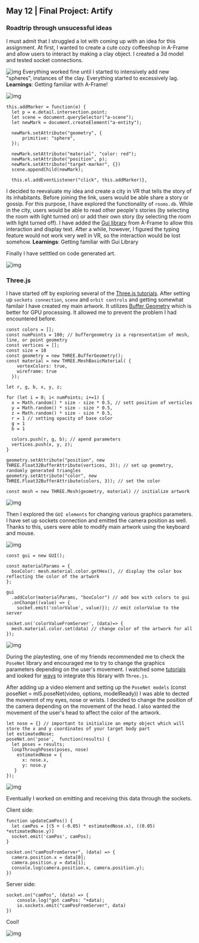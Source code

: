 ## May 12 | Final Project: Artify

### Roadtrip through unsucessful ideas

I must admit that I struggled a lot with coming up with an idea for this assignment. At first, I wanted to create a cute cozy coffeeshop in A-Frame and allow users to interact by making a clay object. I created a 3d model and tested socket connections.

![img](https://github.com/martapienkosz/connectionslab/blob/main/project3/dcmt/coffe.png)
Everything worked fine until I started to intensively add new "spheres", instances of the clay. Everything started to excessively lag. **Learnings**: Getting familiar with A-Frame!

![img](https://github.com/martapienkosz/connectionslab/blob/main/project3/dcmt/clay.png)

```
this.addMarker = function(e) {
  let p = e.detail.intersection.point;
  let scene = document.querySelector("a-scene");
  let newMark = document.createElement("a-entity");

  newMark.setAttribute("geometry", {
      primitive: "sphere",
  });

  newMark.setAttribute("material", "color: red");
  newMark.setAttribute("position", p);
  newMark.setAttribute("target-marker", {})
  scene.appendChild(newMark);
  
  this.el.addEventListener("click", this.addMarker)},
```

I decided to reevaluate my idea and create a city in VR that tells the story of its inhabitants. Before joining the link, users would be able share a story or gossip. For this purpose, I have explored the functionality of `rooms.db`. While in the city, users would be able to read other people's stories (by selecting the room with light turned on) or add their own story (by selecting the room with light turned off). I have added the [Gui library](https://rdub80.github.io/aframe-gui/) from A-Frame to allow this interaction and display text. After a while, however, I figured the typing feature would not work very well in VR, so the interaction would be lost somehow. **Learnings**: Getting familiar with Gui Library

Finally I have setttled on code generated art.

![img](https://github.com/martapienkosz/connectionslab/blob/main/project3/dcmt/aframe.png)


### Three.js

I have started off by exploring several of the [Three.js tutorials](https://www.youtube.com/watch?v=V4piptMZ_C4&t=93s). After setting up `sockets connection`, `scene` and `orbit controls` and getting somewhat familair I have created my main artwork. It utilizes [Buffer Geometry](https://threejs.org/docs/#api/en/core/BufferGeometry) which is better for GPU processing. It allowed me to prevent the problem I had encountered before.

```
const colors = [];
const numPoints = 100; // buffergeometry is a representation of mesh, line, or point geometry
const vertices = [];
const size = 10
const geometry = new THREE.BufferGeometry();
const material = new THREE.MeshBasicMaterial( {
    vertexColors: true,
    wireframe: true
  });

let r, g, b, x, y, z;

for (let i = 0; i< numPoints; i+=1) {
  x = Math.random() * size - size * 0.5, // sett position of verticles
  y = Math.random() * size - size * 0.5,
  z = Math.random() * size - size * 0.5,
  r = 1 // setting opacity of base color
  g = 1
  b = 1

  colors.push(r, g, b); // apend parameters
  vertices.push(x, y, z);
}

geometry.setAttribute("position", new THREE.Float32BufferAttribute(vertices, 3)); // set up geometry, randomly generated triangles
geometry.setAttribute("color", new THREE.Float32BufferAttribute(colors, 3)); // set the color

const mesh = new THREE.Mesh(geometry, material) // initialize artwork
```

![img](https://github.com/martapienkosz/connectionslab/blob/main/project3/dcmt/artwork.png)

Then I explored the `GUI elements` for changing various graphics parameters. I have set up sockets connection and emitted the camera position as well. Thanks to this, users were able to modify main artwork using the keyboard and mouse.

![img](https://github.com/martapienkosz/connectionslab/blob/main/project3/dcmt/gui.png)


```
const gui = new GUI(); 

const materialParams = {
  boxColor: mesh.material.color.getHex(), // display the color box reflecting the color of the artwork
};

gui
  .addColor(materialParams, "boxColor") // add box with colors to gui
  .onChange((value) => {
    socket.emit('colorValue', value)}); // emit colorValue to the server
    
socket.on('colorValueFromServer', (data)=> {
  mesh.material.color.set(data) // change color of the artwork for all
});
```

![img](https://github.com/martapienkosz/connectionslab/blob/main/project3/dcmt/scale.gif)

During the playtesting, one of my friends recommended me to check the `PoseNet` library and encouraged me to try to change the graphics parameters depending on the user's movement. I watched some [tutorials]((https://www.youtube.com/watch?v=OIo-DIOkNVg&t=601s)) and looked for [ways](https://annakap.medium.com/integrating-ml5-js-posenet-model-with-three-js-b19710e2862b) to integrate this library with `Three.js`.

After adding up a video element and setting up the `PoseNet models` (const poseNet = ml5.poseNet(video, options, modelReady)) I was able to dected the movemnt of my eyes, nose or wrists. I decided to change the position of the camera depending on the movement of the head. I also wanted the movement of the user's head to affect the color of the artwork.


```
let nose = {} // important to initialize an empty object which will store the x and y coordinates of your target body part
let estimatedNose;
poseNet.on('pose',  function(results) {
  let poses = results;
  loopThroughPoses(poses, nose)
    estimatedNose = {
      x: nose.x,
      y: nose.y
   }
});
```

![img](https://github.com/martapienkosz/connectionslab/blob/main/project3/dcmt/video.png)

Eventually I worked on emitting and receiving this data through the sockets.

Client side:

```
function updateCamPos() {
  let camPos = [(5 + (-0.05) * estimatedNose.x), ((0.05) *estimatedNose.y)]
  socket.emit('camPos', camPos);
}

socket.on("camPosFromServer", (data) => {
  camera.position.x = data[0];
  camera.position.y = data[1];
  console.log(camera.position.x, camera.position.y);
})
```

Server side:

```
socket.on("camPos", (data) => {
    console.log("got camPos: "+data);
    io.sockets.emit("camPosFromServer", data)
})
```


Cool!

![img](https://github.com/martapienkosz/connectionslab/blob/main/project3/dcmt/artsy.png)

